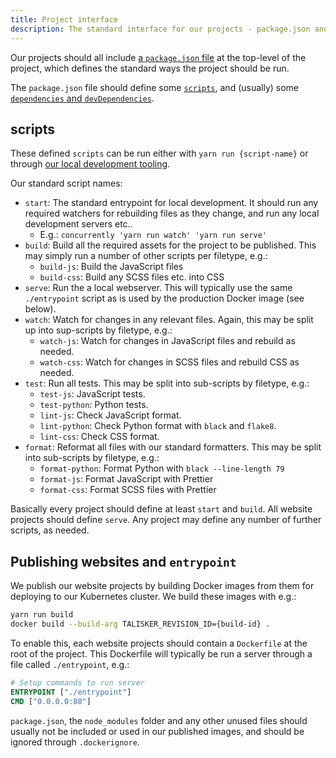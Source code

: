 ```yaml
---
title: Project interface
description: The standard interface for our projects - package.json and entrypoint
---
```


Our projects should all include [a `package.json` file](https://yarnpkg.com/lang/en/docs/package-json/) at the top-level of the project, which defines the standard ways the project should be run.

The `package.json` file should define some [`scripts`](https://yarnpkg.com/lang/en/docs/package-json/#toc-scripts), and (usually) some [`dependencies` and `devDependencies`](https://yarnpkg.com/lang/en/docs/package-json/#toc-dependencies).

## scripts

These defined `scripts` can be run either with `yarn run {script-name}` or through [our local development tooling](https://canonical-web-and-design.github.io/practices/project-structure/the-run-script.html).

Our standard script names:

- `start`: The standard entrypoint for local development. It should run any required watchers for rebuilding files as they change, and run any local development servers etc..
  - E.g.: `concurrently 'yarn run watch' 'yarn run serve'`
- `build`: Build all the required assets for the project to be published. This may simply run a number of other scripts per filetype, e.g.:
  - `build-js`: Build the JavaScript files
  - `build-css`: Build any SCSS files etc. into CSS
- `serve`: Run the a local webserver. This will typically use the same `./entrypoint` script as is used by the production Docker image (see below).
- `watch`: Watch for changes in any relevant files. Again, this may be split up into sup-scripts by filetype, e.g.:
  - `watch-js`: Watch for changes in JavaScript files and rebuild as needed.
  - `watch-css`: Watch for changes in SCSS files and rebuild CSS as needed.
- `test`: Run all tests. This may be split into sub-scripts by filetype, e.g.:
  - `test-js`: JavaScript tests.
  - `test-python`: Python tests.
  - `lint-js`: Check JavaScript format.
  - `lint-python`: Check Python format with `black` and `flake8`.
  - `lint-css`: Check CSS format.
- `format`: Reformat all files with our standard formatters. This may be split into sub-scripts by filetype, e.g.:
  - `format-python`: Format Python with `black --line-length 79`
  - `format-js`: Format JavaScript with Prettier
  - `format-css`: Format SCSS files with Prettier

Basically every project should define at least `start` and `build`. All website projects should define `serve`. Any project may define any number of further scripts, as needed.

## Publishing websites and `entrypoint`

We publish our website projects by building Docker images from them for deploying to our Kubernetes cluster. We build these images with e.g.:

```bash
yarn run build
docker build --build-arg TALISKER_REVISION_ID={build-id} .
```

To enable this, each website projects should contain a `Dockerfile` at the root of the project. This Dockerfile will typically be run a server through a file called `./entrypoint`, e.g.:

```dockerfile
# Setup commands to run server
ENTRYPOINT ["./entrypoint"]
CMD ["0.0.0.0:80"]
```

`package.json`, the `node_modules` folder and any other unused files should usually not be included or used in our published images, and should be ignored through `.dockerignore`.
